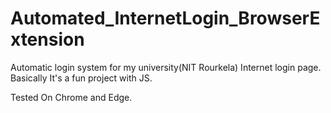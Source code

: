 # Automated_InternetLogin_BrowserExtension

Automatic login system for my university(NIT Rourkela) Internet login page.
Basically It's a fun project with JS.

Tested On Chrome and Edge.



